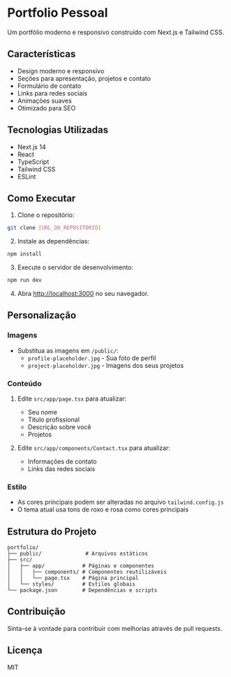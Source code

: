 # Portfolio Pessoal

Um portfólio moderno e responsivo construído com Next.js e Tailwind CSS.

## Características

- Design moderno e responsivo
- Seções para apresentação, projetos e contato
- Formulário de contato
- Links para redes sociais
- Animações suaves
- Otimizado para SEO

## Tecnologias Utilizadas

- Next.js 14
- React
- TypeScript
- Tailwind CSS
- ESLint

## Como Executar

1. Clone o repositório:
```bash
git clone [URL_DO_REPOSITÓRIO]
```

2. Instale as dependências:
```bash
npm install
```

3. Execute o servidor de desenvolvimento:
```bash
npm run dev
```

4. Abra [http://localhost:3000](http://localhost:3000) no seu navegador.

## Personalização

### Imagens
- Substitua as imagens em `/public/`:
  - `profile-placeholder.jpg` - Sua foto de perfil
  - `project-placeholder.jpg` - Imagens dos seus projetos

### Conteúdo
1. Edite `src/app/page.tsx` para atualizar:
   - Seu nome
   - Título profissional
   - Descrição sobre você
   - Projetos

2. Edite `src/app/components/Contact.tsx` para atualizar:
   - Informações de contato
   - Links das redes sociais

### Estilo
- As cores principais podem ser alteradas no arquivo `tailwind.config.js`
- O tema atual usa tons de roxo e rosa como cores principais

## Estrutura do Projeto

```
portfolio/
├── public/              # Arquivos estáticos
├── src/
│   ├── app/            # Páginas e componentes
│   │   ├── components/ # Componentes reutilizáveis
│   │   └── page.tsx    # Página principal
│   └── styles/         # Estilos globais
└── package.json        # Dependências e scripts
```

## Contribuição

Sinta-se à vontade para contribuir com melhorias através de pull requests.

## Licença

MIT
